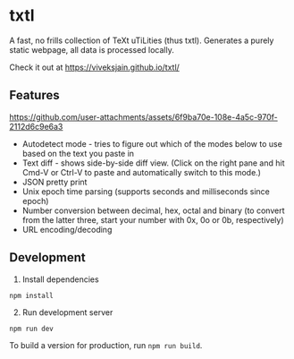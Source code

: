 # txtl

A fast, no frills collection of TeXt uTiLities (thus txtl). Generates a purely static webpage, all data is processed locally.

Check it out at https://viveksjain.github.io/txtl/

## Features

https://github.com/user-attachments/assets/6f9ba70e-108e-4a5c-970f-2112d6c9e6a3

 - Autodetect mode - tries to figure out which of the modes below to use based on the text you paste in
 - Text diff - shows side-by-side diff view. (Click on the right pane and hit Cmd-V or Ctrl-V to paste and automatically switch to this mode.)
 - JSON pretty print
 - Unix epoch time parsing (supports seconds and milliseconds since epoch)
 - Number conversion between decimal, hex, octal and binary (to convert from the latter three, start your number with 0x, 0o or 0b, respectively)
 - URL encoding/decoding

## Development

1. Install dependencies

```
npm install
```

2. Run development server

```
npm run dev
```

To build a version for production, run `npm run build`.
